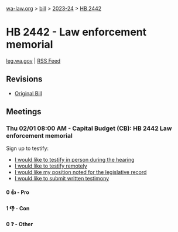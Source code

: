 [wa-law.org](/) > [bill](/bill/) > [2023-24](/bill/2023-24/) > [HB 2442](/bill/2023-24/hb/2442/)

# HB 2442 - Law enforcement memorial
[leg.wa.gov](https://app.leg.wa.gov/billsummary?BillNumber=2442&Year=2023&Initiative=false) | [RSS Feed](./rss.xml)

## Revisions
* [Original Bill](1/)

## Meetings
### Thu 02/01 08:00 AM - Capital Budget (CB): HB 2442 Law enforcement memorial
Sign up to testify:
* [I would like to testify in person during the hearing](https://app.leg.wa.gov/csi/Testifier/Add?chamber=House&mId=31862&aId=158013&caId=23706&tId=1)
* [I would like to testify remotely](https://app.leg.wa.gov/csi/Testifier/Add?chamber=House&mId=31862&aId=158013&caId=23706&tId=2)
* [I would like my position noted for the legislative record](https://app.leg.wa.gov/csi/Testifier/Add?chamber=House&mId=31862&aId=158013&caId=23706&tId=3)
* [I would like to submit written testimony](https://app.leg.wa.gov/csi/Testifier/Add?chamber=House&mId=31862&aId=158013&caId=23706&tId=4)

#### 0 👍 - Pro

#### 1 👎 - Con

#### 0 ❓ - Other
